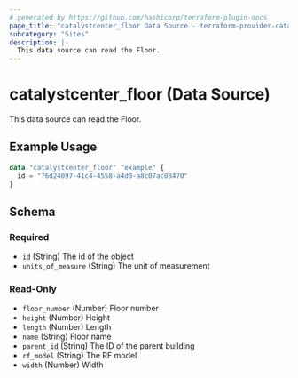 ```yaml
---
# generated by https://github.com/hashicorp/terraform-plugin-docs
page_title: "catalystcenter_floor Data Source - terraform-provider-catalystcenter"
subcategory: "Sites"
description: |-
  This data source can read the Floor.
---
```


# catalystcenter_floor (Data Source)

This data source can read the Floor.

## Example Usage

```terraform
data "catalystcenter_floor" "example" {
  id = "76d24097-41c4-4558-a4d0-a8c07ac08470"
}
```

<!-- schema generated by tfplugindocs -->
## Schema

### Required

- `id` (String) The id of the object
- `units_of_measure` (String) The unit of measurement

### Read-Only

- `floor_number` (Number) Floor number
- `height` (Number) Height
- `length` (Number) Length
- `name` (String) Floor name
- `parent_id` (String) The ID of the parent building
- `rf_model` (String) The RF model
- `width` (Number) Width
